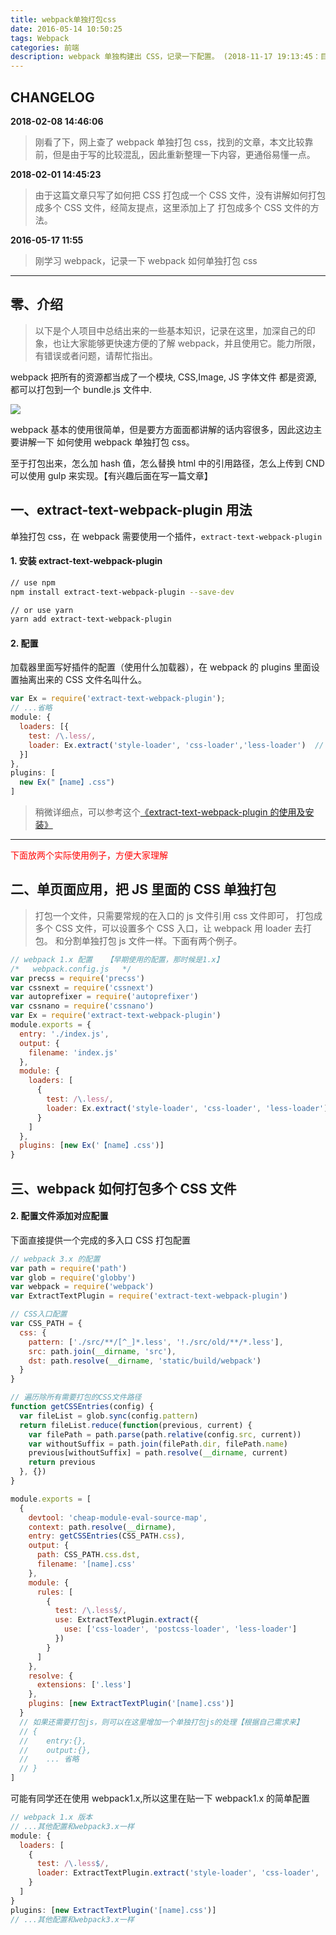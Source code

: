 ```yaml
---
title: webpack单独打包css
date: 2016-05-14 10:50:25
tags: Webpack
categories: 前端
description: webpack 单独构建出 CSS，记录一下配置。 (2018-11-17 19:13:45：目前看来，这个问题好简单， jiong~~)
---
```


## CHANGELOG

**2018-02-08 14:46:06**

> 刚看了下，网上查了 webpack 单独打包 css，找到的文章，本文比较靠前，但是由于写的比较混乱，因此重新整理一下内容，更通俗易懂一点。

**2018-02-01 14:45:23**

> 由于这篇文章只写了如何把 CSS 打包成一个 CSS 文件，没有讲解如何打包成多个 CSS 文件，经简友提点，这里添加上了 打包成多个 CSS 文件的方法。

**2016-05-17 11:55**

> 刚学习 webpack，记录一下 webpack 如何单独打包 css

---

## 零、介绍

> 以下是个人项目中总结出来的一些基本知识，记录在这里，加深自己的印象，也让大家能够更快速方便的了解 webpack，并且使用它。能力所限，有错误或者问题，请帮忙指出。

webpack 把所有的资源都当成了一个模块, CSS,Image, JS 字体文件 都是资源, 都可以打包到一个 bundle.js 文件中.

![](https://ws3.sinaimg.cn/large/006tNc79gy1fo91iuba5mj31kw0tn0tp.jpg)

webpack 基本的使用很简单，但是要方方面面都讲解的话内容很多，因此这边主要讲解一下 如何使用 webpack 单独打包 css。

至于打包出来，怎么加 hash 值，怎么替换 html 中的引用路径，怎么上传到 CND 可以使用 gulp 来实现。【有兴趣后面在写一篇文章】

## 一、extract-text-webpack-plugin 用法

单独打包 css，在 webpack 需要使用一个插件，`extract-text-webpack-plugin`

#### 1. 安装 extract-text-webpack-plugin

```bash
// use npm
npm install extract-text-webpack-plugin --save-dev

// or use yarn
yarn add extract-text-webpack-plugin
```

#### 2. 配置

加载器里面写好插件的配置（使用什么加载器），在 webpack 的 plugins 里面设置抽离出来的 CSS 文件名叫什么。

```javascript
var Ex = require('extract-text-webpack-plugin');
// ...省略
module: {
  loaders: [{
    test: /\.less/,
    loader: Ex.extract('style-loader', 'css-loader','less-loader')  // 单独打包出CSS，这里配置注意下
  }]
},
plugins: [
  new Ex("【name】.css")
]
```

> 稍微详细点，可以参考这个[《extract-text-webpack-plugin 的使用及安装》](https://www.cnblogs.com/dyx-wx/p/6529447.html)

---

<font color="red">下面放两个实际使用例子，方便大家理解</font>

## 二、单页面应用，把 JS 里面的 CSS 单独打包

> 打包一个文件，只需要常规的在入口的 js 文件引用 css 文件即可， 打包成多个 CSS 文件，可以设置多个 CSS 入口，让 webpack 用 loader 去打包。 和分割单独打包 js 文件一样。下面有两个例子。

```javascript
// webpack 1.x 配置   【早期使用的配置，那时候是1.x】
/*   webpack.config.js   */
var precss = require('precss')
var cssnext = require('cssnext')
var autoprefixer = require('autoprefixer')
var cssnano = require('cssnano')
var Ex = require('extract-text-webpack-plugin')
module.exports = {
  entry: './index.js',
  output: {
    filename: 'index.js'
  },
  module: {
    loaders: [
      {
        test: /\.less/,
        loader: Ex.extract('style-loader', 'css-loader', 'less-loader') // 单独打包出CSS，这里配置注意下
      }
    ]
  },
  plugins: [new Ex('【name】.css')]
}
```

## 三、webpack 如何打包多个 CSS 文件

#### 2. 配置文件添加对应配置

下面直接提供一个完成的多入口 CSS 打包配置

```javascript
// webpack 3.x 的配置
var path = require('path')
var glob = require('globby')
var webpack = require('webpack')
var ExtractTextPlugin = require('extract-text-webpack-plugin')

// CSS入口配置
var CSS_PATH = {
  css: {
    pattern: ['./src/**/[^_]*.less', '!./src/old/**/*.less'],
    src: path.join(__dirname, 'src'),
    dst: path.resolve(__dirname, 'static/build/webpack')
  }
}

// 遍历除所有需要打包的CSS文件路径
function getCSSEntries(config) {
  var fileList = glob.sync(config.pattern)
  return fileList.reduce(function(previous, current) {
    var filePath = path.parse(path.relative(config.src, current))
    var withoutSuffix = path.join(filePath.dir, filePath.name)
    previous[withoutSuffix] = path.resolve(__dirname, current)
    return previous
  }, {})
}

module.exports = [
  {
    devtool: 'cheap-module-eval-source-map',
    context: path.resolve(__dirname),
    entry: getCSSEntries(CSS_PATH.css),
    output: {
      path: CSS_PATH.css.dst,
      filename: '[name].css'
    },
    module: {
      rules: [
        {
          test: /\.less$/,
          use: ExtractTextPlugin.extract({
            use: ['css-loader', 'postcss-loader', 'less-loader']
          })
        }
      ]
    },
    resolve: {
      extensions: ['.less']
    },
    plugins: [new ExtractTextPlugin('[name].css')]
  }
  // 如果还需要打包js，则可以在这里增加一个单独打包js的处理【根据自己需求来】
  // {
  //    entry:{},
  //    output:{},
  //    ... 省略
  // }
]
```

可能有同学还在使用 webpack1.x,所以这里在贴一下 webpack1.x 的简单配置

```javascript
// webpack 1.x 版本
// ...其他配置和webpack3.x一样
module: {
  loaders: [
    {
      test: /\.less$/,
      loader: ExtractTextPlugin.extract('style-loader', 'css-loader', 'postcss-loader', 'less-loader')
    }
  ]
}
plugins: [new ExtractTextPlugin('[name].css')]
// ...其他配置和webpack3.x一样
```
